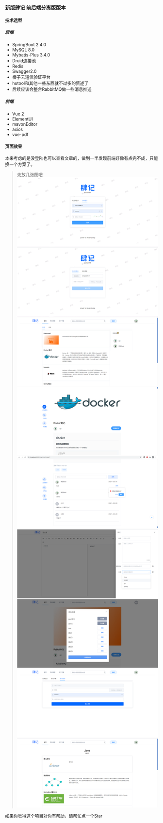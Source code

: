 ### 新版肆记 前后端分离版版本

#### 技术选型
##### 后端
- SpringBoot 2.4.0
- MySQL 8.0
- Mybatis-Plus 3.4.0
- Druid连接池
- Redis
- Swagger2.0
- 榛子云短信验证平台
- hutool和其他一些东西就不过多的赘述了
- 后续应该会整合RabbitMQ做一些消息推送

##### 前端
- Vue 2 
- ElementUI
- mavonEditor
- axios
- vue-pdf

#### 页面效果
本来考虑的是没登陆也可以查看文章的，做到一半发现前端好像有点完不成，只能换一个方案了。
>先放几张图吧
![](./doc/siji-1.png)
![](./doc/siji-9.png)
![](./doc/siji-2.png)
![](./doc/siji-3.png)
![](./doc/siji-7.png)
![](./doc/siji-4.png)
![](./doc/siji-5.png)
![](./doc/siji-6.png)
![](./doc/siji-8.png)

如果你觉得这个项目对你有帮助，请帮忙点一个Star